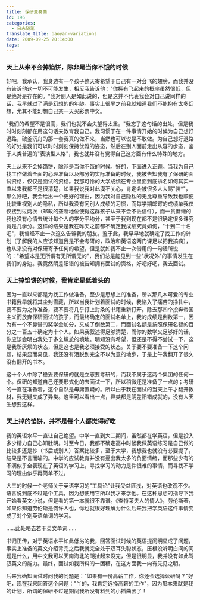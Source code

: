 ```yaml
---
title: 保研变奏曲
id: 196
categories:
  - 日志随笔
translate_title: baoyan-variations
date: 2009-09-25 20:14:00
tags:
---
```


### 天上从来不会掉馅饼，除非是当你不饿的时候

好吧，我承认，我身边有一个孩子整天寄希望于自己有一对会飞的翅膀，而我并没有告诉他这一切不可能发生，相反我告诉他："你拥有飞起来的概率虽然很低，但是绝对是存在的。"我对别人是如此说的，但是这并不代表我会对自己说同样的话，我早就过了满是幻想的的年龄。事实上很早之前我就知道我们不能抱有太多幻想，尤其不能幻想自己某一天买彩票中奖。

"我们的希望不是很高，我们也就不会失望得太重。"我忘了这句话的出处，但是我时时刻刻都在用这句话来教育我自己。我习惯于在一件事情开始的时候为自己想好退路，破釜沉舟的那一套我真的做不来，当然也可以说是不敢做。为自己想好退路的好处是我们可以时时刻刻保持优雅的姿态，然后在别人面前走出从容的步态，鉴于人类普遍的"表演型人格"，我也就并没有觉得自己这方面有什么特殊的地方。

天上从来不会掉馅饼，除非是当你不饿的时候。好的，下面进入正题。当我为自己找工作做着全面的心理准备以及部分的实际准备的时候，我被告知我有了保研的面试资格，仅仅是面试的资格。我那可怜的大学成绩在专业里面到底排名如何其实一直以来我都不是很清楚，如果我说我对此漠不关心，肯定会被很多人大骂"装*"，那么好吧，我会给出一个更好的理由，因为我对自己隐私的无比尊重导致我也顺便比较重视别人的隐私，所以我没有问别人成绩的习惯，而每学期邮寄的成绩单我仅仅接到过两次（邮政的垄断地位使得这群孩子从来不会不丢信件），而一贯慵懒的我也没有心情去统计每个人的学分平均分，甚至于我到现在都不是很确定很多课究竟是几学分。这样的结果是我在昨天之前都不确定我成绩究竟如何，"十到二十名吧"，我曾经不止一次这么告诉我的朋友。鉴于此，我早早地就确定了找工作的计划（了解我的人应该知道我是不会考研的，政治和英语这两门课足以把我搞疯），也从来没有对保研寄予任何的希望，但是就如我不止一次借用的一句话所说的："希望本是无所谓有无所谓无的"，我们总是能见到一些"状况外"的事情发生在我们的身边。我竟然阴差阳错的被告知拥有面试的资格，好吧好吧，我去面试。

### 天上掉馅饼的时候，我肯定是低着头的

因为一直以来都是为找工作做准备，至少是思想上的准备，所以那几本可爱的专业书籍我早就将其尘封雪藏，所以当我计划着面试的时候，我陷入了痛苦的挣扎中，要不要为之作准备，要不要将几乎打上封条的书籍重新打开。除去那四个投奔帝国主义而放弃保研面试的孩子，而最终确定的面试名单上，我的成绩是倒数第一，因为有一个不靠谱的奖学金加分，又成了倒数第二，而面试名额是按照保研名额的百分之一百五十确定为十个人。如果我叙述得足够清楚，而你的数学又足够好的话，你应该会明白我处于多么尴尬的境地。明知没有希望，但还是不得不尝试一下，这是我所厌烦的状态，但是这也是我必须接受的状态。关于要不要准备一下这个问题，结果显而易见，我还没有洒脱到完全不以为意的地步，于是上午我翻开了很久没有翻开的书本。

这十个人中除了稳妥要保研的就是立志要考研的，而我不属于这两个集团的任何一个。保研的知道自己还要形式化的去面试一下，所以稍微还是准备了一点的；考研的一直在准备着，这个自然是毋庸置疑的。所以由于我在面试的当天上午才翻开教材，我无疑又成了异类。这里可以看出一点，异类都是阴差阳错成就的，没有人天生想要这样。

### 天上掉的馅饼，并不是每个人都觉得好吃

我的英语水平一直让自己绝望。中学一直到大二期间，虽然都在学英语，但是投入多少精力自己心知肚明。时至今日，我都不确定高中时候我做英语练习是自己做的比较多还是抄（书后或别人）答案比较多，至于大学，我想我也就没有必要提了，结果是不言而喻的。中学的应试教育并没有逼出我太多的负面情绪，而那些少有的不满似乎全表现在了英语的学习上，寻找学习的动力是件很难的事情，而寻找不学习的理由似乎再简单不过。

大三的时候一个老师关于英语学习的"工具论"让我受益匪浅，对英语也改观不少。语言说到底不过是个工具，因为想使用它所以我才来学他。在这种思想的指导下我开始看英文小说，但是看的第一本就很不靠谱。《查特莱夫人的情人》，劳伦斯著，如果你知道劳伦斯是何许人也，你也就很好理解为什么后来我把学英语这件事情变成了对个别英语单词的学习。

……此处略去若干英文单词……

书归正传，对于英语水平如此低劣的我，回答面试时候的英语提问明显成了问题，事实上准备的英文介绍背完之后我就完全处于双耳失聪状态，压根没听明白问的问题是什么，用中文我可以天南海北的胡扯起来没完，但是很明显，我并没有如此驾驭英文的能力。最终，面试如我所料的一团糟，在这方面我一向有先见之明。

后来我确知面试时问我的问题是："如果有一份高薪工作，你还会选择读研吗？"好吧，现在我来回答这个问题："丫的，我肯定选择高薪的工作"，因为那本来就是我的计划，所谓的保研不过是期间我所没有料到的小插曲罢了！